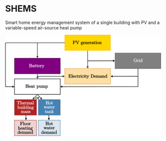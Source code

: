 # SHEMS
Smart home energy management system of a single building with PV and a variable-speed air-source heat pump

<img align="center" src="pics\SHEMS_graph.png" width="500">
